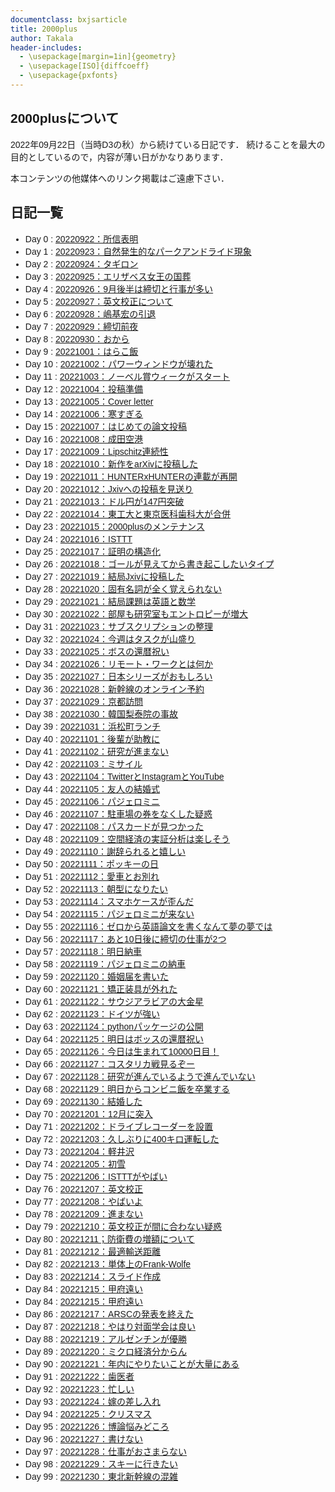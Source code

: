 ```yaml
---
documentclass: bxjsarticle
title: 2000plus
author: Takala
header-includes:
  - \usepackage[margin=1in]{geometry}
  - \usepackage[ISO]{diffcoeff}
  - \usepackage{pxfonts}
---
```

<style>
  @import url('https://fonts.googleapis.com/css2?family=Noto+Sans+JP:wght@100;300;400;500;700;900&display=swap');
  body {
  font-family: "Noto Sans JP", "Hiragino Kaku Gothic ProN", Meiryo, sans-serif;
}
</style>

## 2000plusについて

2022年09月22日（当時D3の秋）から続けている日記です．
続けることを最大の目的としているので，内容が薄い日がかなりあります．

本コンテンツの他媒体へのリンク掲載はご遠慮下さい．


## 日記一覧


* Day 0 : [20220922：所信表明](.\20220922.html) 
* Day 1 : [20220923：自然発生的なパークアンドライド現象](.\20220923.html) 
* Day 2 : [20220924：タギロン](.\20220924.html) 
* Day 3 : [20220925：エリザベス女王の国葬](.\20220925.html) 
* Day 4 : [20220926：9月後半は締切と行事が多い](.\20220926.html) 
* Day 5 : [20220927：英文校正について](.\20220927.html) 
* Day 6 : [20220928：嶋基宏の引退](.\20220928.html) 
* Day 7 : [20220929：締切前夜](.\20220929.html) 
* Day 8 : [20220930：おから](.\20220930.html) 
* Day 9 : [20221001：はらこ飯](.\20221001.html) 
* Day 10 : [20221002：パワーウィンドウが壊れた](.\20221002.html) 
* Day 11 : [20221003：ノーベル賞ウィークがスタート](.\20221003.html) 
* Day 12 : [20221004：投稿準備](.\20221004.html) 
* Day 13 : [20221005：Cover letter](.\20221005.html) 
* Day 14 : [20221006：寒すぎる](.\20221006.html) 
* Day 15 : [20221007：はじめての論文投稿](.\20221007.html) 
* Day 16 : [20221008：成田空港](.\20221008.html) 
* Day 17 : [20221009：Lipschitz連続性](.\20221009.html) 
* Day 18 : [20221010：新作をarXivに投稿した](.\20221010.html) 
* Day 19 : [20221011：HUNTERxHUNTERの連載が再開](.\20221011.html) 
* Day 20 : [20221012：Jxivへの投稿を見送り](.\20221012.html) 
* Day 21 : [20221013：ドル円が147円突破](.\20221013.html) 
* Day 22 : [20221014：東工大と東京医科歯科大が合併](.\20221014.html) 
* Day 23 : [20221015：2000plusのメンテナンス](.\20221015.html) 
* Day 24 : [20221016：ISTTT](.\20221016.html) 
* Day 25 : [20221017：証明の構造化](.\20221017.html) 
* Day 26 : [20221018：ゴールが見えてから書き起こしたいタイプ](.\20221018.html) 
* Day 27 : [20221019：結局Jxivに投稿した](.\20221019.html) 
* Day 28 : [20221020：固有名詞が全く覚えられない](.\20221020.html) 
* Day 29 : [20221021：結局課題は英語と数学](.\20221021.html) 
* Day 30 : [20221022：部屋も研究室もエントロピーが増大](.\20221022.html) 
* Day 31 : [20221023：サブスクリプションの整理](.\20221023.html) 
* Day 32 : [20221024：今週はタスクが山盛り](.\20221024.html) 
* Day 33 : [20221025：ボスの還暦祝い](.\20221025.html) 
* Day 34 : [20221026：リモート・ワークとは何か](.\20221026.html) 
* Day 35 : [20221027：日本シリーズがおもしろい](.\20221027.html) 
* Day 36 : [20221028：新幹線のオンライン予約](.\20221028.html) 
* Day 37 : [20221029：京都訪問](.\20221029.html) 
* Day 38 : [20221030：韓国梨泰院の事故](.\20221030.html) 
* Day 39 : [20221031：浜松町ランチ](.\20221031.html) 
* Day 40 : [20221101：後輩が助教に](.\20221101.html) 
* Day 41 : [20221102：研究が進まない](.\20221102.html) 
* Day 42 : [20221103：ミサイル](.\20221103.html) 
* Day 43 : [20221104：TwitterとInstagramとYouTube](.\20221104.html) 
* Day 44 : [20221105：友人の結婚式](.\20221105.html) 
* Day 45 : [20221106：パジェロミニ](.\20221106.html) 
* Day 46 : [20221107：駐車場の券をなくした疑惑](.\20221107.html) 
* Day 47 : [20221108：パスカードが見つかった](.\20221108.html) 
* Day 48 : [20221109：空間経済の実証分析は楽しそう](.\20221109.html) 
* Day 49 : [20221110：謝辞られると嬉しい](.\20221110.html) 
* Day 50 : [20221111：ポッキーの日](.\20221111.html) 
* Day 51 : [20221112：愛車とお別れ](.\20221112.html) 
* Day 52 : [20221113：朝型になりたい](.\20221113.html) 
* Day 53 : [20221114：スマホケースが歪んだ](.\20221114.html) 
* Day 54 : [20221115：パジェロミニが来ない](.\20221115.html) 
* Day 55 : [20221116：ゼロから英語論文を書くなんて夢の夢では](.\20221116.html) 
* Day 56 : [20221117：あと10日後に締切の仕事が2つ](.\20221117.html) 
* Day 57 : [20221118：明日納車](.\20221118.html) 
* Day 58 : [20221119：パジェロミニの納車](.\20221119.html) 
* Day 59 : [20221120：婚姻届を書いた](.\20221120.html) 
* Day 60 : [20221121：矯正装具が外れた](.\20221121.html) 
* Day 61 : [20221122：サウジアラビアの大金星](.\20221122.html) 
* Day 62 : [20221123：ドイツが強い](.\20221123.html) 
* Day 63 : [20221124：pythonパッケージの公開](.\20221124.html) 
* Day 64 : [20221125：明日はボッスの還暦祝い](.\20221125.html) 
* Day 65 : [20221126：今日は生まれて10000日目！](.\20221126.html) 
* Day 66 : [20221127：コスタリカ戦見るぞー](.\20221127.html) 
* Day 67 : [20221128：研究が進んでいるようで進んでいない](.\20221128.html) 
* Day 68 : [20221129：明日からコンビニ飯を卒業する](.\20221129.html) 
* Day 69 : [20221130：結婚した](.\20221130.html) 
* Day 70 : [20221201：12月に突入](.\20221201.html) 
* Day 71 : [20221202：ドライブレコーダーを設置](.\20221202.html) 
* Day 72 : [20221203：久しぶりに400キロ運転した](.\20221203.html) 
* Day 73 : [20221204：軽井沢](.\20221204.html) 
* Day 74 : [20221205：初雪](.\20221205.html) 
* Day 75 : [20221206：ISTTTがやばい](.\20221206.html) 
* Day 76 : [20221207：英文校正](.\20221207.html) 
* Day 77 : [20221208：やばいよ](.\20221208.html) 
* Day 78 : [20221209：進まない](.\20221209.html) 
* Day 79 : [20221210：英文校正が間に合わない疑惑](.\20221210.html) 
* Day 80 : [20221211；防衛費の増額について](.\20221211.html) 
* Day 81 : [20221212：最適輸送距離](.\20221212.html) 
* Day 82 : [20221213：単体上のFrank-Wolfe](.\20221213.html) 
* Day 83 : [20221214：スライド作成](.\20221214.html) 
* Day 84 : [20221215：甲府遠い](.\20221215.html) 
* Day 84 : [20221215：甲府遠い](.\20221216.html) 
* Day 86 : [20221217：ARSCの発表を終えた](.\20221217.html) 
* Day 87 : [20221218：やはり対面学会は良い](.\20221218.html) 
* Day 88 : [20221219：アルゼンチンが優勝](.\20221219.html) 
* Day 89 : [20221220：ミクロ経済分からん](.\20221220.html) 
* Day 90 : [20221221：年内にやりたいことが大量にある](.\20221221.html) 
* Day 91 : [20221222：歯医者](.\20221222.html) 
* Day 92 : [20221223：忙しい](.\20221223.html) 
* Day 93 : [20221224：嫁の差し入れ](.\20221224.html) 
* Day 94 : [20221225：クリスマス](.\20221225.html) 
* Day 95 : [20221226：博論悩みどころ](.\20221226.html) 
* Day 96 : [20221227：書けない](.\20221227.html) 
* Day 97 : [20221228：仕事がおさまらない](.\20221228.html) 
* Day 98 : [20221229：スキーに行きたい](.\20221229.html) 
* Day 99 : [20221230：東北新幹線の混雑](.\20221230.html) 
